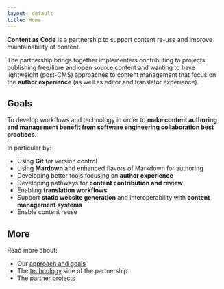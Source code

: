 ```yaml
---
layout: default
title: Home
---
```


**Content as Code** is a partnership to support content re-use and improve maintainability of content.

The partnership brings together implementers contributing to projects publishing free/libre and open source content and wanting to have lightweight (post-CMS) approaches to content management that focus on the **author experience** (as well as editor and translator experience).

## Goals

To develop workflows and technology in order to **make content authoring and management benefit from software engineering collaboration best practices**.

In particular by:

 - Using **Git** for version control
 - Using **Mardown** and enhanced flavors of Markdown for authoring
 - Developing better tools focusing on **author experience**
 - Developing pathways for **content contribution and review**
 - Enabling **translation workflows**
 - Support **static website generation** and interoperability with **content management systems**
 - Enable content reuse

## More

Read more about:

 - Our [approach and goals](about)
 - The [technology](technology) side of the partnership
 - The [partner projects](partners)
